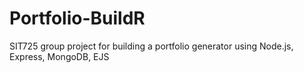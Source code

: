 # Portfolio-BuildR
SIT725 group project for building a portfolio generator using Node.js, Express, MongoDB, EJS

